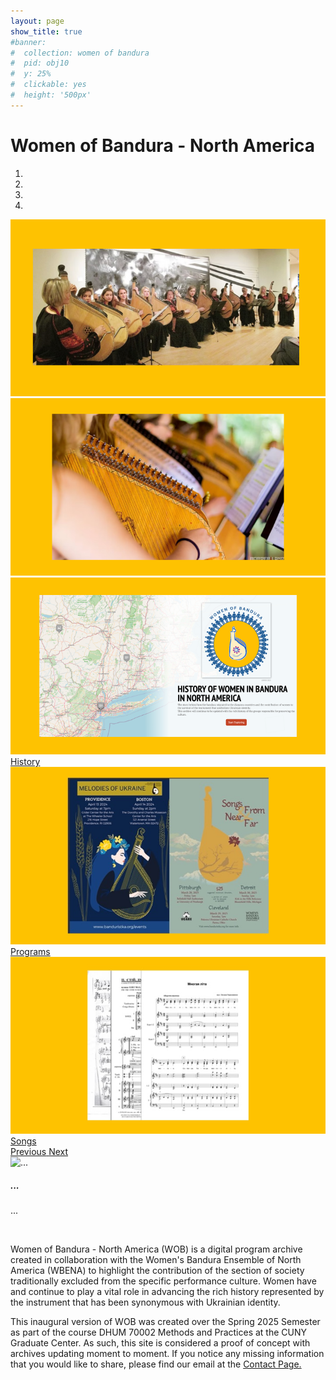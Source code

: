 ```yaml
---
layout: page
show_title: true
#banner:
#  collection: women of bandura
#  pid: obj10
#  y: 25%
#  clickable: yes
#  height: '500px'
---
```

# **Women of Bandura - North America**

<section>
  <div id="carouselExampleIndicators" class="carousel slide" data-ride="carousel">
      <ol class="carousel-indicators">
        <li data-target="#carouselExampleIndicators" data-slide-to="0" class="active"></li>
        <li data-target="#carouselExampleIndicators" data-slide-to="1"></li>
        <li data-target="#carouselExampleIndicators" data-slide-to="2"></li>
        <li data-target="#carouselExampleIndicators" data-slide-to="3"></li>
      </ol>
      <div class="carousel-inner">
        <div class="carousel-item active">
          <img class="d-block w-100" src="img/Carousel-WBENA1.png" alt="Image courtesy WBENA.">
          <div class="carousel-caption d-none d-md-block">
          </div>
        </div>
        <div class="carousel-item">
          <img class="d-block w-100" src="img/WBENA-Emlenton-PA.png" alt="Participants at the August rehearsal in Elmenton, Pennsylvania. Image courtesy WBENA.">
          <div class="carousel-caption d-none d-md-block">
          </div>
        </div>
        <div class="carousel-item">
          <img class="d-block w-100" src="img/StoryMap-screenshot.png" alt="Screenshot of interactive StoryMap.">
          <div class="carousel-caption d-none d-md-block">
            <a class="btn btn-primary" href="/wax/about/history/" role="button">History</a>
          </div>
        </div>
        <div class="carousel-item">
          <img class="d-block w-100" src="img/Programleaf.jpg" alt="Programs, courtesy WBENA.">
          <div class="carousel-caption d-none d-md-block">
            <a class="btn btn-primary" href="/wax/programs/" role="button">Programs</a>
          </div>
        </div>
        <div class="carousel-item">
          <img class="d-block w-100" src="img/Songleaf.jpg" alt="Sheet music, courtesy WBENA.">
          <div class="carousel-caption d-none d-md-block">
            <a class="btn btn-primary" href="/wax/songs/" role="button">Songs</a>
          </div>
        </div>
      </div>
      <a class="carousel-control-prev" href="#carouselExampleIndicators" role="button" data-slide="prev">
        <span class="carousel-control-prev-icon" aria-hidden="true"></span>
        <span class="sr-only">Previous</span>
      </a>
      <a class="carousel-control-next" href="#carouselExampleIndicators" role="button" data-slide="next">
        <span class="carousel-control-next-icon" aria-hidden="true"></span>
        <span class="sr-only">Next</span>
      </a>
      <div class="carousel-item">
        <img src="..." alt="...">
        <div class="carousel-caption d-none d-md-block">
          <h5>...</h5>
          <p>...</p>
        </div>
      </div>
  </div>
</section>

<br>
<p>Women of Bandura - North America (WOB) is a digital program archive created in collaboration with the Women's Bandura Ensemble of North America (WBENA) to highlight 
the contribution of the section of society traditionally excluded from the specific performance culture. Women have and continue to play a vital role in advancing the rich history represented by the instrument that has been synonymous with Ukrainian identity.</p>

<p>This inaugural version of WOB was created over the Spring 2025 Semester as part of the course DHUM 70002 Methods and Practices at the CUNY Graduate Center. As such, this site is considered a proof of concept with archives updating moment to moment. If you notice any missing information that you would like to share, please find our email at the <a href='{{ "/contact/" | absolute_url }}'>Contact Page.</a></p>
